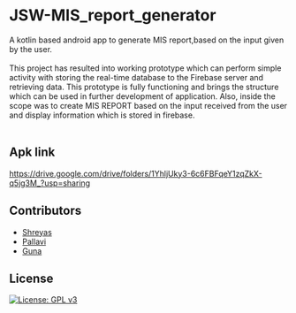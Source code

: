 # JSW-MIS_report_generator
A kotlin based android app to generate MIS report,based on the input given by the user.
<br>
<br>
This project has resulted into working prototype which can perform
simple activity with storing the real-time database to the Firebase
server and retrieving data. This prototype is fully functioning and
brings the structure which can be used in further development of
application. Also, inside the scope was to create MIS REPORT based
on the input received from the user and display information which is
stored in firebase.
<br>
<br>
## Apk link
https://drive.google.com/drive/folders/1YhljUky3-6c6FBFqeY1zqZkX-q5jg3M_?usp=sharing
<br>
## Contributors
- <a href="https://github.com/shreyasbhakta">Shreyas</a>
- <a href="https://github.com/pallavimaralla">Pallavi</a>
- <a href="https://github.com/gunashekar04">Guna</a>


## License
[![License: GPL v3](https://img.shields.io/badge/License-GPLv3-blue.svg)](https://www.gnu.org/licenses/gpl-3.0)





